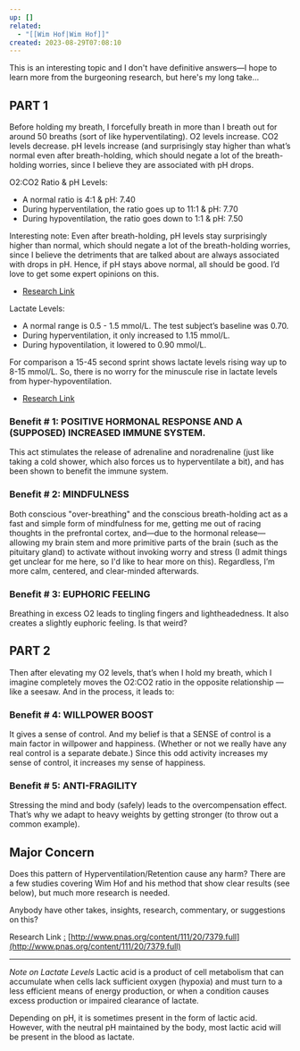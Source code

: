 ```yaml
---
up: []
related:
  - "[[Wim Hof|Wim Hof]]"
created: 2023-08-29T07:08:10
---
```

This is an interesting topic and I don't have definitive answers—I hope to learn more from the burgeoning research, but here's my long take…
## PART 1
Before holding my breath, I forcefully breath in more than I breath out for around 50 breaths (sort of like hyperventilating). O2 levels increase. CO2 levels decrease. pH levels increase (and surprisingly stay higher than what’s normal even after breath-holding, which should negate a lot of the breath-holding worries, since I believe they are associated with pH drops.

O2:CO2 Ratio & pH Levels:
- A normal ratio is 4:1 & pH: 7.40
- During hyperventilation, the ratio goes up to 11:1 & pH: 7.70
- During hypoventilation, the ratio goes down to 1:1 & pH: 7.50

Interesting note: Even after breath-holding, pH levels stay surprisingly higher than normal, which should negate a lot of the breath-holding worries, since I believe the detriments that are talked about are always associated with drops in pH. Hence, if pH stays above normal, all should be good. I’d love to get some expert opinions on this.
* [Research Link](http://www.pnas.org/content/111/20/7379.full)

Lactate Levels:
- A normal range is 0.5 - 1.5 mmol/L. The test subject’s baseline was 0.70.
- During hyperventilation, it only increased to 1.15 mmol/L.
- During hypoventilation, it lowered to 0.90 mmol/L.

For comparison a 15-45 second sprint shows lactate levels rising way up to 8-15 mmol/L. So, there is no worry for the minuscule rise in lactate levels from hyper-hypoventilation.
* [Research Link](http://www.ncbi.nlm.nih.gov/pubmed/2007391)

### Benefit # 1: POSITIVE HORMONAL RESPONSE AND A (SUPPOSED) INCREASED IMMUNE SYSTEM.
This act stimulates the release of adrenaline and noradrenaline (just like taking a cold shower, which also forces us to hyperventilate a bit), and has been shown to benefit the immune system.

### Benefit # 2: MINDFULNESS
Both conscious "over-breathing" and the conscious breath-holding act as a fast and simple form of mindfulness for me, getting me out of racing thoughts in the prefrontal cortex, and—due to the hormonal release—allowing my brain stem and more primitive parts of the brain (such as the pituitary gland) to activate without invoking worry and stress (I admit things get unclear for me here, so I'd like to hear more on this). Regardless, I’m more calm, centered, and clear-minded afterwards.

### Benefit # 3: EUPHORIC FEELING
Breathing in excess O2 leads to tingling fingers and lightheadedness. It also creates a slightly euphoric feeling. Is that weird?

## PART 2
Then after elevating my O2 levels, that’s when I hold my breath, which I imagine completely moves the O2:CO2 ratio in the opposite relationship — like a seesaw. And in the process, it leads to:

### Benefit # 4: WILLPOWER BOOST
It gives a sense of control. And my belief is that a SENSE of control is a main factor in willpower and happiness. (Whether or not we really have any real control is a separate debate.) Since this odd activity increases my sense of control, it increases my sense of happiness.

### Benefit # 5: ANTI-FRAGILITY
Stressing the mind and body (safely) leads to the overcompensation effect. That’s why we adapt to heavy weights by getting stronger (to throw out a common example).

## Major Concern
Does this pattern of Hyperventilation/Retention cause any harm? There are a few studies covering Wim Hof and his method that show clear results (see below), but much more research is needed.

Anybody have other takes, insights, research, commentary, or suggestions on this?

Research Link [:](http://www.pnas.org/content/111/20/7379.full) [http://www.pnas.org/content/111/20/7379.full](http://www.pnas.org/content/111/20/7379.full)

---

*Note on Lactate Levels*
Lactic acid is a product of cell metabolism that can accumulate when cells lack sufficient oxygen (hypoxia) and must turn to a less efficient means of energy production, or when a condition causes excess production or impaired clearance of lactate.

Depending on pH, it is sometimes present in the form of lactic acid. However, with the neutral pH maintained by the body, most lactic acid will be present in the blood as lactate.